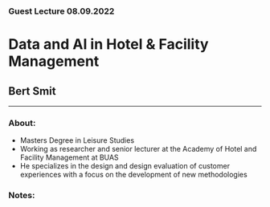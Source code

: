 ### Guest Lecture 08.09.2022
# Data and AI in Hotel & Facility Management
## Bert Smit
---
### About:
- Masters Degree in Leisure Studies
- Working as researcher and senior lecturer at the Academy of Hotel and Facility Management at BUAS
- He specializes in the design and design evaluation of customer experiences with a focus on the development of new methodologies

### Notes:
